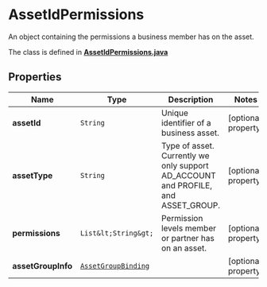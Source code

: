 

# AssetIdPermissions

An object containing the permissions a business member has on the asset.

The class is defined in **[AssetIdPermissions.java](../../src/main/java/org/openapitools/model/AssetIdPermissions.java)**

## Properties

Name | Type | Description | Notes
------------ | ------------- | ------------- | -------------
**assetId** | `String` | Unique identifier of a business asset. |  [optional property]
**assetType** | `String` | Type of asset. Currently we only support AD_ACCOUNT and PROFILE, and ASSET_GROUP. |  [optional property]
**permissions** | `List&lt;String&gt;` | Permission levels member or partner has on an asset. |  [optional property]
**assetGroupInfo** | [`AssetGroupBinding`](AssetGroupBinding.md) |  |  [optional property]






